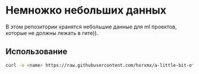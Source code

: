 # Немножко небольших данных

В этом репозитории хранятся небольшие данные для ml проектов, которые не должны лежать в гите)).

## Использование

```bash
curl -o <name> https://raw.githubusercontent.com/hxrxmx/a-little-bit-of-data/master/<file-to-download>
```
